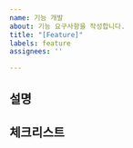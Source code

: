 ```yaml
---
name: 기능 개발
about: 기능 요구사항을 작성합니다.
title: "[Feature]"
labels: feature
assignees: ''

---
```


## 설명

## 체크리스트
